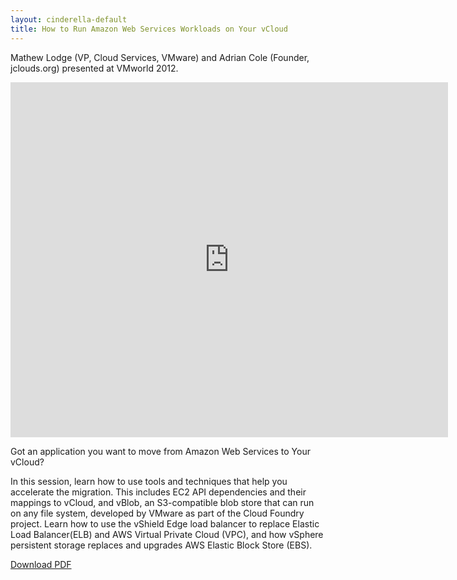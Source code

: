 ```yaml
---
layout: cinderella-default
title: How to Run Amazon Web Services Workloads on Your vCloud
---
```


Mathew Lodge (VP, Cloud Services, VMware) and Adrian Cole (Founder, jclouds.org) presented at VMworld 2012.

<iframe src="http://www.slideshare.net/slideshow/embed_code/14127409" width="700" height="568" frameborder="0" marginwidth="0" marginheight="0" scrolling="no" allowfullscreen> </iframe>

Got an application you want to move from Amazon Web Services to Your vCloud?

In this session, learn how to use tools and techniques that help you accelerate the migration.
This includes EC2 API dependencies and their mappings to vCloud, and vBlob, an S3-compatible blob store that can run on any file system, developed by VMware as part of the Cloud Foundry project.
Learn how to use the vShield Edge load balancer to replace Elastic Load Balancer(ELB) and AWS Virtual Private Cloud (VPC), and how vSphere persistent storage replaces and upgrades AWS Elastic Block Store (EBS).

[Download PDF](OPS-CSM3045.pdf)